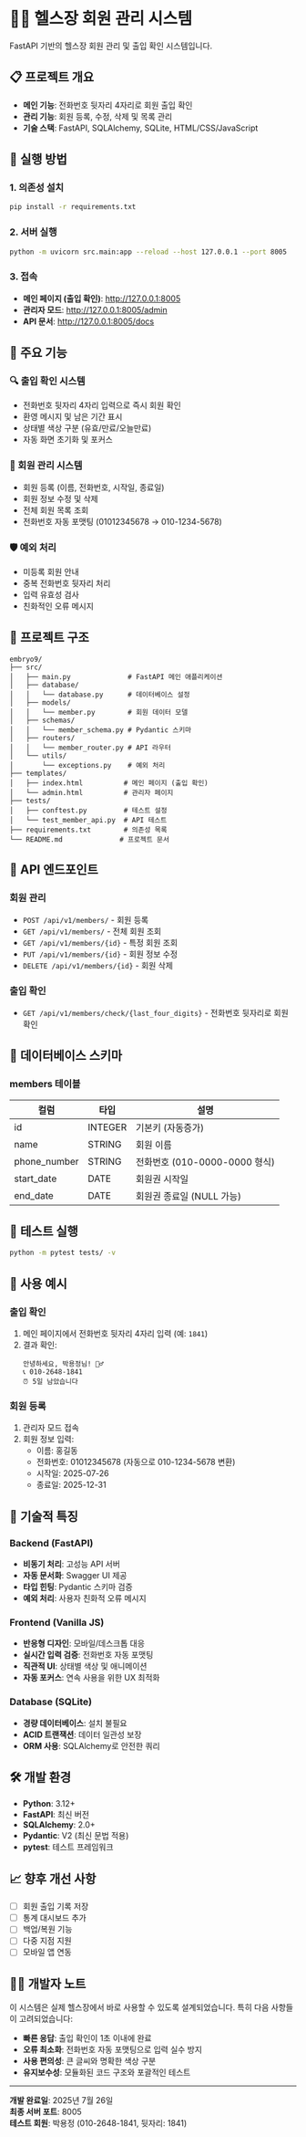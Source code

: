 # 🏋️‍♂️ 헬스장 회원 관리 시스템

FastAPI 기반의 헬스장 회원 관리 및 출입 확인 시스템입니다.

## 📋 프로젝트 개요

- **메인 기능**: 전화번호 뒷자리 4자리로 회원 출입 확인
- **관리 기능**: 회원 등록, 수정, 삭제 및 목록 관리
- **기술 스택**: FastAPI, SQLAlchemy, SQLite, HTML/CSS/JavaScript

## 🚀 실행 방법

### 1. 의존성 설치
```bash
pip install -r requirements.txt
```

### 2. 서버 실행
```bash
python -m uvicorn src.main:app --reload --host 127.0.0.1 --port 8005
```

### 3. 접속
- **메인 페이지 (출입 확인)**: http://127.0.0.1:8005
- **관리자 모드**: http://127.0.0.1:8005/admin
- **API 문서**: http://127.0.0.1:8005/docs

## 🎯 주요 기능

### 🔍 출입 확인 시스템
- 전화번호 뒷자리 4자리 입력으로 즉시 회원 확인
- 환영 메시지 및 남은 기간 표시
- 상태별 색상 구분 (유효/만료/오늘만료)
- 자동 화면 초기화 및 포커스

### 👥 회원 관리 시스템
- 회원 등록 (이름, 전화번호, 시작일, 종료일)
- 회원 정보 수정 및 삭제
- 전체 회원 목록 조회
- 전화번호 자동 포맷팅 (01012345678 → 010-1234-5678)

### 🛡️ 예외 처리
- 미등록 회원 안내
- 중복 전화번호 뒷자리 처리
- 입력 유효성 검사
- 친화적인 오류 메시지

## 📁 프로젝트 구조

```
embryo9/
├── src/
│   ├── main.py              # FastAPI 메인 애플리케이션
│   ├── database/
│   │   └── database.py      # 데이터베이스 설정
│   ├── models/
│   │   └── member.py        # 회원 데이터 모델
│   ├── schemas/
│   │   └── member_schema.py # Pydantic 스키마
│   ├── routers/
│   │   └── member_router.py # API 라우터
│   └── utils/
│       └── exceptions.py    # 예외 처리
├── templates/
│   ├── index.html          # 메인 페이지 (출입 확인)
│   └── admin.html          # 관리자 페이지
├── tests/
│   ├── conftest.py         # 테스트 설정
│   └── test_member_api.py  # API 테스트
├── requirements.txt        # 의존성 목록
└── README.md              # 프로젝트 문서
```

## 🔗 API 엔드포인트

### 회원 관리
- `POST /api/v1/members/` - 회원 등록
- `GET /api/v1/members/` - 전체 회원 조회
- `GET /api/v1/members/{id}` - 특정 회원 조회
- `PUT /api/v1/members/{id}` - 회원 정보 수정
- `DELETE /api/v1/members/{id}` - 회원 삭제

### 출입 확인
- `GET /api/v1/members/check/{last_four_digits}` - 전화번호 뒷자리로 회원 확인

## 💾 데이터베이스 스키마

### members 테이블
| 컬럼 | 타입 | 설명 |
|------|------|------|
| id | INTEGER | 기본키 (자동증가) |
| name | STRING | 회원 이름 |
| phone_number | STRING | 전화번호 (010-0000-0000 형식) |
| start_date | DATE | 회원권 시작일 |
| end_date | DATE | 회원권 종료일 (NULL 가능) |

## 🧪 테스트 실행

```bash
python -m pytest tests/ -v
```

## 📱 사용 예시

### 출입 확인
1. 메인 페이지에서 전화번호 뒷자리 4자리 입력 (예: `1841`)
2. 결과 확인:
   ```
   안녕하세요, 박용정님! 🏋️‍♂️
   📞 010-2648-1841
   ⏰ 5일 남았습니다
   ```

### 회원 등록
1. 관리자 모드 접속
2. 회원 정보 입력:
   - 이름: 홍길동
   - 전화번호: 01012345678 (자동으로 010-1234-5678 변환)
   - 시작일: 2025-07-26
   - 종료일: 2025-12-31

## 🔧 기술적 특징

### Backend (FastAPI)
- **비동기 처리**: 고성능 API 서버
- **자동 문서화**: Swagger UI 제공
- **타입 힌팅**: Pydantic 스키마 검증
- **예외 처리**: 사용자 친화적 오류 메시지

### Frontend (Vanilla JS)
- **반응형 디자인**: 모바일/데스크톱 대응
- **실시간 입력 검증**: 전화번호 자동 포맷팅
- **직관적 UI**: 상태별 색상 및 애니메이션
- **자동 포커스**: 연속 사용을 위한 UX 최적화

### Database (SQLite)
- **경량 데이터베이스**: 설치 불필요
- **ACID 트랜잭션**: 데이터 일관성 보장
- **ORM 사용**: SQLAlchemy로 안전한 쿼리

## 🛠️ 개발 환경

- **Python**: 3.12+
- **FastAPI**: 최신 버전
- **SQLAlchemy**: 2.0+
- **Pydantic**: V2 (최신 문법 적용)
- **pytest**: 테스트 프레임워크

## 📈 향후 개선 사항

- [ ] 회원 출입 기록 저장
- [ ] 통계 대시보드 추가
- [ ] 백업/복원 기능
- [ ] 다중 지점 지원
- [ ] 모바일 앱 연동

## 👨‍💻 개발자 노트

이 시스템은 실제 헬스장에서 바로 사용할 수 있도록 설계되었습니다. 특히 다음 사항들이 고려되었습니다:

- **빠른 응답**: 출입 확인이 1초 이내에 완료
- **오류 최소화**: 전화번호 자동 포맷팅으로 입력 실수 방지
- **사용 편의성**: 큰 글씨와 명확한 색상 구분
- **유지보수성**: 모듈화된 코드 구조와 포괄적인 테스트

---

**개발 완료일**: 2025년 7월 26일  
**최종 서버 포트**: 8005  
**테스트 회원**: 박용정 (010-2648-1841, 뒷자리: 1841)
